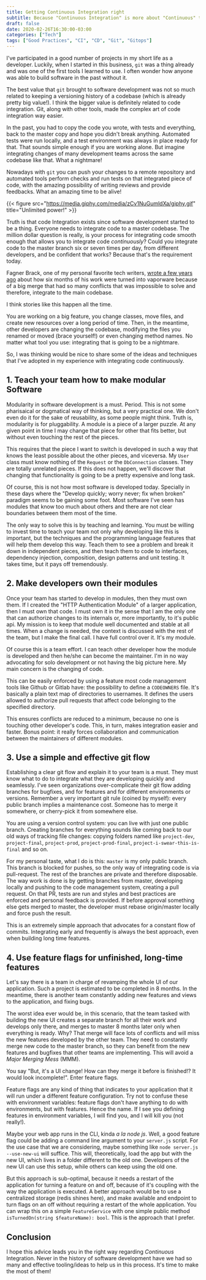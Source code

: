 ```yaml
---
title: Getting Continuous Integration right
subtitle: Because "Continuous Integration" is more about "Continuous" than "Integration"
draft: false
date: 2020-02-26T16:30:00-03:00
categories: ["Tech"]
tags: ["Good Practices", "CI", "CD", "Git", "Gitops"]
---
```


I've participated in a good number of projects in my short life as a developer. Luckily, when I started in this business, `git` was a thing already and was one of the first tools I learned to use. I often wonder how anyone was able to build software in the past without it.

The best value that `git` brought to software development was not so much related to keeping a versioning history of a codebase (which is already pretty big value!). I think the bigger value is definitely related to code integration. Git, along with other tools, made the complex art of code integration way easier.

In the past, you had to copy the code you wrote, with tests and everything, back to the master copy and hope you didn't break anything. Automated tests were run locally, and a test environment was always in place ready for that. That sounds simple enough if you are working alone. But imagine integrating changes of many development teams across the same codebase like that. What a nightmare!

Nowadays with `git` you can push your changes to a remote repository and automated tools perform checks and run tests on that integrated piece of code, with the amazing possibility of writing reviews and provide feedbacks. What an amazing time to be alive!

{{< figure src="https://media.giphy.com/media/zCv1NuGumldXa/giphy.gif" title="Unlimited power!" >}}

Truth is that code Integration exists since software development started to be a thing. Everyone needs to integrate code to a master codebase. The million dollar question is really, is your process for integrating code smooth enough that allows you to integrate code *continuously*? Could you integrate code to the master branch six or seven times per day, from different developers, and be confident that works? Because that's the requirement today.

Fagner Brack, one of my personal favorite tech writers, [wrote a few years ago][brack-merge-post] about how six months of his work were turned into vaporware because of a big merge that had so many conflicts that was impossible to solve and therefore, integrate to the main codebase.

I think stories like this happen all the time. 

You are working on a big feature, you change classes, move files, and create new resources over a long period of time. Then, in the meantime, other developers are changing the codebase, modifying the files you renamed or moved (brace yourself!) or even changing method names. No matter what tool you use: integrating that is going to be a nightmare.

So, I was thinking would be nice to share some of the ideas and techniques that I've adopted in my experience with integrating code continuously.

## 1. Teach your team how to make modular Software

Modularity in software development is a must. Period. This is not some pharisaical or dogmatical way of thinking, but a very practical one. We don't even do it for the sake of reusability, as some people might think. Truth is, modularity is for pluggability. A module is a piece of a larger puzzle. At any given point in time I may change that piece for other that fits better, but without even touching the rest of the pieces.

This requires that the piece I want to switch is developed in such a way that knows the least possible about the other pieces, and viceversa. My `User` class must know nothing of the `Request` or the `DbConnection` classes. They are totally unrelated pieces. If this does not happen, we'll discover that changing that functionality is going to be a pretty expensive and long task.

Of course, this is not how most software is developed today. Specially in these days where the "Develop quickly; worry never; fix when broken" paradigm seems to be gaining some foot. Most software I've seen has modules that know too much about others and there are not clear boundaries between them most of the time.

The only way to solve this is by teaching and learning. You must be willing to invest time to teach your team not only why developing like this is important, but the techniques and the programming language features that will help them develop this way. Teach them to see a problem and break it down in independent pieces, and then teach them to code to interfaces, dependency injection, composition, design patterns and unit testing. It takes time, but it pays off tremendously.

## 2. Make developers own their modules

Once your team has started to develop in modules, then they must own them. If I created the "HTTP Authentication Module" of a larger application, then I must own that code. I must own it in the sense that I am the only one that can authorize changes to its internals or, more importantly, to it's public api. My mission is to keep that module well documented and stable at all times. When a change is needed, the context is discussed with the rest of the team, but I make the final call. I have full control over it. It's my module.

Of course this is a team effort. I can teach other developer how the module is developed and then he/she can become the maintainer. I'm in no way advocating for solo development or not having the big picture here. My main concern is the changing of code.

This can be easily enforced by using a feature most code management tools like Github or Gitlab have: the possibility to define a `CODEOWNERS` file. It's basically a plain text map of directories to usernames. It defines the users allowed to authorize pull requests that affect code belonging to the specified directory.

This ensures conflicts are reduced to a minimum, because no one is touching other developer's code. This, in turn, makes integration easier and faster. Bonus point: it really forces collaboration and communication between the maintainers of different modules.

## 3. Use a simple and effective git flow

Establishing a clear git flow and explain it to your team is a must. They must know what to do to integrate what they are developing quickly and seamlessly. I've seen organizations over-complicate their git flow adding branches for bugfixes, and for features and for different environments or versions. Remember a very important git rule (coined by myself): every public branch implies a maintenance cost. Someone has to merge it somewhere, or cherry-pick it from somewhere else.

You are using a version control system: you can live with just one public branch. Creating branches for everything sounds like coming back to our old ways of tracking file changes: copying folders named like `project-dev`, `project-final`, `project-prod`, `project-prod-final`, `project-i-swear-this-is-final` and so on.

For my personal taste, what I do is this: `master` is my only public branch. This branch is blocked for pushes, so the only way of integrating code is via pull-request. The rest of the branches are private and therefore disposable. The way work is done is by getting branches from master, developing locally and pushing to the code management system, creating a pull request. On that PR, tests are run and styles and best practices are enforced and personal feedback is provided. If before approval something else gets merged to master, the developer must rebase origin/master locally and force push the result.

This is an extremely simple approach that advocates for a constant flow of commits. Integrating early and frequently is always the best approach, even when building long time features.

## 4. Use feature flags for unfinished, long-time features

Let's say there is a team in charge of revamping the whole UI of our application. Such a project is estimated to be completed in 8 months. In the meantime, there is another team constantly adding new features and views to the application, and fixing bugs.

The worst idea ever would be, in this scenario, that the team tasked with building the new UI creates a separate branch for all their work and develops only there, and merges to master 8 months later only when everything is ready. Why? That merge will face lots of conflicts and will miss the new features developed by the other team. They need to constantly merge new code to the master branch, so they can benefit from the new features and bugfixes that other teams are implementing. This will avoid a *Major Merging Mess* (MMM).

You say "But, it's a UI change! How can they merge it before is finished!? It would look incomplete!". Enter feature flags.

Feature flags are any kind of thing that indicates to your application that it will run under a different feature configuration. Try not to confuse these with environment variables: feature flags don't have anything to do with environments, but with features. Hence the name. If I see you defining features in environment variables, I will find you, and I will kill you (not really!).

Maybe your web app runs in the CLI, kinda *a la node js*. Well, a good feature flag could be adding a command line argument to your `server.js` script. For the use case that we are considering, maybe something like `node server.js --use-new-ui` will suffice. This will, theoretically, load the app but with the new UI, which lives in a folder different to the old one. Developers of the new UI can use this setup, while others can keep using the old one.

But this approach is sub-optimal, because it needs a restart of the application for turning a feature on and off, because of it's coupling with the way the application is executed. A better approach would be to use a centralized storage (redis shines here), and make available and endpoint to turn flags on an off without requiring a restart of the whole application. You can wrap this on a simple `FeatureService` with one simple public method `isTurnedOn(string $featureName): bool`. This is the approach that I prefer.

## Conclusion

I hope this advice leads you in the right way regarding *Continuous* Integration. Never in the history of software development have we had so many and effective tooling/ideas to help us in this process. It's time to make the most of them!

[brack-merge-post]: https://hackernoon.com/continuous-integration-a-merge-story-16d8c81b4077